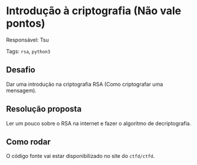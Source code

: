 # Introdução à criptografia (Não vale pontos)

Responsável: Tsu

Tags: `rsa`, `python3`

## Desafio

Dar uma introdução na criptografia RSA (Como criptografar uma mensagem).

## Resolução proposta

Ler um pouco sobre o RSA na internet e fazer o algoritmo de decriptografia.

## Como rodar

O código fonte vai estar disponibilizado no site do `ctfd/ctfd`.
